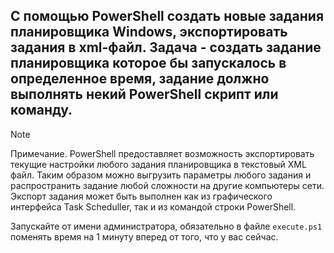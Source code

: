 ## С помощью PowerShell создать новые задания планировщика Windows, экспортировать задания в xml-файл. Задача - создать задание планировщика которое бы запускалось в определенное время, задание должно выполнять некий PowerShell скрипт или команду.

> [!NOTE]
> Примечание. PowerShell предоставляет возможность экспортировать текущие  настройки любого задания планировщика в текстовый XML файл.
> Таким образом можно выгрузить параметры любого задания и распространить задание любой сложности на другие компьютеры сети.
> Экспорт задания может быть выполнен как из графического интерфейса Task Scheduller, так и из командой строки PowerShell.

Запускайте от имени администратора, обязательно в файле `execute.ps1` поменять время на 1 минуту вперед от того, что у вас сейчас. 